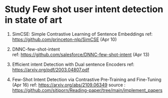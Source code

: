 # Study Few shot user intent detection  in state of art 

1. SimCSE: Simple Contrastive Learning of Sentence Embeddings
   ref: https://github.com/princeton-nlp/SimCSE (Apr 10)  
2. DNNC-few-shot-intent  
   ref: https://github.com/salesforce/DNNC-few-shot-intent (Apr 13)

3. Efficient intent Detection with Dual sentence Encoders 
   ref: https://arxiv.org/pdf/2003.04807.pdf


4. Few-Shot Intent Detection via Contrastive Pre-Training and Fine-Tuning (Apr 16)
   ref: https://arxiv.org/abs/2109.06349
   source : https://github.com/sitiporn/Reading-paper/tree/main/implement_papers 
